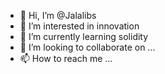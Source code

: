 - 👋 Hi, I’m @Jalalibs
- 👀 I’m interested in innovation
- 🌱 I’m currently learning solidity
- 💞️ I’m looking to collaborate on ...
- 📫 How to reach me ...

<!---
Jalalibs/Jalalibs is a ✨ special ✨ repository because its `README.md` (this file) appears on your GitHub profile.
You can click the Preview link to take a look at your changes.
--->
